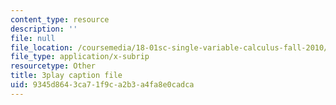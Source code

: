 ```yaml
---
content_type: resource
description: ''
file: null
file_location: /coursemedia/18-01sc-single-variable-calculus-fall-2010/9345d8643ca71f9ca2b3a4fa8e0cadca_60VGKnYBpbg.srt
file_type: application/x-subrip
resourcetype: Other
title: 3play caption file
uid: 9345d864-3ca7-1f9c-a2b3-a4fa8e0cadca
---
```

